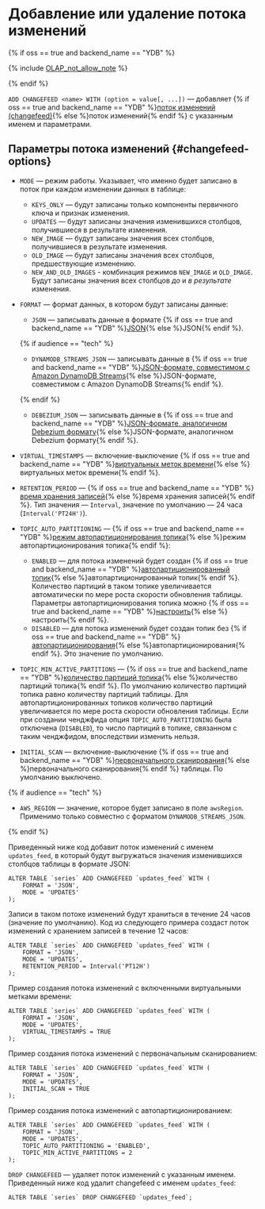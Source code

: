# Добавление или удаление потока изменений

{% if oss == true and backend_name == "YDB" %}

{% include [OLAP_not_allow_note](../../../../_includes/not_allow_for_olap_note.md) %}

{% endif %}

`ADD CHANGEFEED <name> WITH (option = value[, ...])` — добавляет {% if oss == true and backend_name == "YDB" %}[поток изменений (changefeed)](../../../../concepts/cdc.md){% else %}поток изменений{% endif %} с указанным именем и параметрами.

## Параметры потока изменений {#changefeed-options}

* `MODE` — режим работы. Указывает, что именно будет записано в поток при каждом изменении данных в таблице:
    * `KEYS_ONLY` — будут записаны только компоненты первичного ключа и признак изменения.
    * `UPDATES` — будут записаны значения изменившихся столбцов, получившиеся в результате изменения.
    * `NEW_IMAGE` — будут записаны значения всех столбцов, получившиеся в результате изменения.
    * `OLD_IMAGE` — будут записаны значения всех столбцов, предшествующие изменению.
    * `NEW_AND_OLD_IMAGES` - комбинация режимов `NEW_IMAGE` и `OLD_IMAGE`. Будут записаны значения всех столбцов _до_ и _в результате_ изменения.
* `FORMAT` — формат данных, в котором будут записаны данные:
    * `JSON` — записывать данные в формате {% if oss == true and backend_name == "YDB" %}[JSON](../../../../concepts/cdc.md#json-record-structure){% else %}JSON{% endif %}.

    {% if audience == "tech" %}

    * `DYNAMODB_STREAMS_JSON` — записывать данные в {% if oss == true and backend_name == "YDB" %}[JSON-формате, совместимом с Amazon DynamoDB Streams](../../../../concepts/cdc.md#dynamodb-streams-json-record-structure){% else %}JSON-формате, совместимом с Amazon DynamoDB Streams{% endif %}.

    {% endif %}

    * `DEBEZIUM_JSON` — записывать данные в {% if oss == true and backend_name == "YDB" %}[JSON-формате, аналогичном Debezium формату](../../../../concepts/cdc.md#debezium-json-record-structure){% else %}JSON-формате, аналогичном Debezium формату{% endif %}.
* `VIRTUAL_TIMESTAMPS` — включение-выключение {% if oss == true and backend_name == "YDB" %}[виртуальных меток времени](../../../../concepts/cdc.md#virtual-timestamps){% else %}виртуальных меток времени{% endif %}.
* `RETENTION_PERIOD` — {% if oss == true and backend_name == "YDB" %}[время хранения записей](../../../../concepts/cdc.md#retention-period){% else %}время хранения записей{% endif %}. Тип значения — `Interval`, значение по умолчанию — 24 часа (`Interval('PT24H')`).
* `TOPIC_AUTO_PARTITIONING` — {% if oss == true and backend_name == "YDB" %}[режим автопартиционирования топика](../../../../concepts/cdc.md#topic-partitions){% else %}режим автопартиционирования топика{% endif %}:
    * `ENABLED` — для потока изменений будет создан {% if oss == true and backend_name == "YDB" %}[автопартиционированный топик](../../../../concepts/topic.md#autopartitioning){% else %}автопартиционированный топик{% endif %}. Количество партиций в таком топике увеличивается автоматически по мере роста скорости обновления таблицы. Параметры автопартиционирования топика можно {% if oss == true and backend_name == "YDB" %}[настроить](../alter-topic.md#alter-topic){% else %}настроить{% endif %}.
    * `DISABLED` — для потока изменений будет создан топик без {% if oss == true and backend_name == "YDB" %}[автопартиционирования](../../../../concepts/topic.md#autopartitioning){% else %}автопартиционирования{% endif %}. Это значение по умолчанию.
* `TOPIC_MIN_ACTIVE_PARTITIONS` — {% if oss == true and backend_name == "YDB" %}[количество партиций топика](../../../../concepts/cdc.md#topic-partitions){% else %}количество партиций топика{% endif %}. По умолчанию количество партиций топика равно количеству партиций таблицы. Для автопартиционированных топиков количество партиций увеличивается по мере роста скорости обновления таблицы. Если при создании ченджфида опция `TOPIC_AUTO_PARTITIONING` была отключена (`DISABLED`), то число партиций в топике, связанном с таким ченджфидом, впоследствии изменить нельзя.
* `INITIAL_SCAN` — включение-выключение {% if oss == true and backend_name == "YDB" %}[первоначального сканирования](../../../../concepts/cdc.md#initial-scan){% else %}первоначального сканирования{% endif %} таблицы. По умолчанию выключено.

{% if audience == "tech" %}

* `AWS_REGION` — значение, которое будет записано в поле `awsRegion`. Применимо только совместно с форматом `DYNAMODB_STREAMS_JSON`.

{% endif %}

Приведенный ниже код добавит поток изменений с именем `updates_feed`, в который будут выгружаться значения изменившихся столбцов таблицы в формате JSON:

```yql
ALTER TABLE `series` ADD CHANGEFEED `updates_feed` WITH (
    FORMAT = 'JSON',
    MODE = 'UPDATES'
);
```

Записи в таком потоке изменений будут храниться в течение 24 часов (значение по умолчанию). Код из следующего примера создаст поток изменений с хранением записей в течение 12 часов:

```yql
ALTER TABLE `series` ADD CHANGEFEED `updates_feed` WITH (
    FORMAT = 'JSON',
    MODE = 'UPDATES',
    RETENTION_PERIOD = Interval('PT12H')
);
```

Пример создания потока изменений с включенными виртуальными метками времени:

```yql
ALTER TABLE `series` ADD CHANGEFEED `updates_feed` WITH (
    FORMAT = 'JSON',
    MODE = 'UPDATES',
    VIRTUAL_TIMESTAMPS = TRUE
);
```

Пример создания потока изменений с первоначальным сканированием:

```yql
ALTER TABLE `series` ADD CHANGEFEED `updates_feed` WITH (
    FORMAT = 'JSON',
    MODE = 'UPDATES',
    INITIAL_SCAN = TRUE
);
```

Пример создания потока изменений с автопартиционированием:

```yql
ALTER TABLE `series` ADD CHANGEFEED `updates_feed` WITH (
    FORMAT = 'JSON',
    MODE = 'UPDATES',
    TOPIC_AUTO_PARTITIONING = 'ENABLED',
    TOPIC_MIN_ACTIVE_PARTITIONS = 2
);
```

`DROP CHANGEFEED` — удаляет поток изменений с указанным именем. Приведенный ниже код удалит changefeed с именем `updates_feed`:

```yql
ALTER TABLE `series` DROP CHANGEFEED `updates_feed`;
```